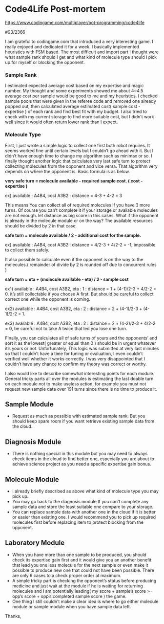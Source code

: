 # Code4Life Post-mortem 
https://www.codingame.com/multiplayer/bot-programming/code4life

#93/2366

 I am grateful to codingame.com that introduced a very interesting game. I really enjoyed and dedicated it for a week. I basically implemented heuristics with FSM based.
The most difficult and import part I thought were what sample rank should I get and what kind of molecule type should I pick up for myself or blocking the opponent.

### Sample Rank
 I estimated expected average cost based on my expertise and magic number. My thought and some experiments showed me about 4~4.5 average cost per sample would be good to me and my heuristics. I checked sample pools that were given in the referee code and removed one already popped out, then calculated average estimated cost( sample cost - expertise ) of each rank and find best fit with my budget. I also tried to check with my current storage to find more suitable cost, but I didn’t work well since it would often return lower rank than I expect.

### Molecule Type
 First, I just wrote a simple logic to collect one first both robot requires. It seems worked fine until certain levels but I couldn’t go ahead with it. But I didn’t have enough time to change my algorithm such as minimax or so. 
I finally thought another logic that calculates very last safe turn to protect collecting molecules from the opponent and vice versa. That algorithm very depends on where the opponent is.
 Basic formula is as below.

**very safe turn = molecule available - required sample cost. ( cost - expertise )**

 ex) available : A4B4, cost A3B2 : distance = 4-3 + 4-2 = 3

This means You can collect all of required molecules if you have 3 more turns. Of course you can’t complete it if your storage or available molecules are not enough. let distance as big score in this cases.
What if the opponent is already in the molecule module or on the way? The available resources should be divided by 2 in that case.

**safe turn = molecule available / 2 - additional cost for the sample.**

 ex) available : A4B4, cost A3B2 : distance = 4/2-3 + 4/2-2 = -1, impossible to collect them safely.

It also possible to calculate even if the opponent is on the way to the molecules.( remainder of divide by 2 is rounded off due to concurrent rules )

**safe turn = eta + (molecule available - eta) / 2 - sample cost**

ex1) available : A4B4, cost A3B2, eta : 1 : distance = 1 + (4-1)/2-3 + 4/2-2 = 0. it’s still collectable if you choose A first.
 But should be careful to collect correct one while the opponent is coming.

ex2) available : A4B4, cost A3B2, eta : 2 : distance = 2 + (4-1)/2-3 + (4-1)/2-2 = 1.

ex3) available : A4B4, cost A3B2, eta : 2 : distance = 2 + (4-2)/2-3 + 4/2-2 = 0, be careful not to take A twice that led you lose one turn.

 Finally, you can calculates all of safe turns of yours and the opponents’ and sort it as the lowest( greater or equal than 0 ) should be in urgent whatever it’s yours or not.
Unfortunately, This logic was submitted at very last minutes so that I couldn’t have a time for tuning or evaluation, I even couldn’t verified well whether it works correctly. I was very disappointed that I couldn’t have any chance to confirm my theory was correct or worthy. 

 I also would like to describe somewhat interesting points for each module. General tricky parts all over the modules is estimating the last doable turn on each module not to make useless action, for example you must not request new sample data over 191 turns since there is no time to produce it.

## Sample Module
- Request as much as possible with estimated sample rank. But you should keep spare room if you want retrieve existing sample data from the cloud.

## Diagnosis Module
- There is nothing special in this module but you may need to always check items in the cloud to find better one, especially you are about to achieve science project as you need a specific expertise gain bonus.

## Molecule Module
- I already briefly described as above what kind of molecule type you may pick up.
- You may go back to the diagnosis module If you can’t complete any sample data and store the least suitable one compare to your storage.
- You can replace sample data with another one in the cloud if it is better or easier than existing one. I would recommend you to pick up required molecules first before replacing item to protect blocking from the opponent.

## Laboratory Module
- When you have more than one sample to be produced, you should check its expertise gain first and it would give you an another benefit that lead you one less molecule for the next sample or even make it possible to produce new one that could not have been possible. There are only 6 cases to a check proper order at maximum.
- A simple tricky part is checking the opponent’s status before producing medicine and just wait at the module if he is waiting for returning molecules and I am potentially leading( my score + sample’s score >= opp’s score + opp’s completed sample score ) the game.
- One thing I still couldn’t make a clear idea is where to go either molecule module or sample module when you have sample data left.


Thanks,
